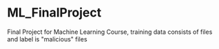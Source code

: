 # ML_FinalProject
Final Project for Machine Learning Course, training data consists of files and label is "malicious" files
